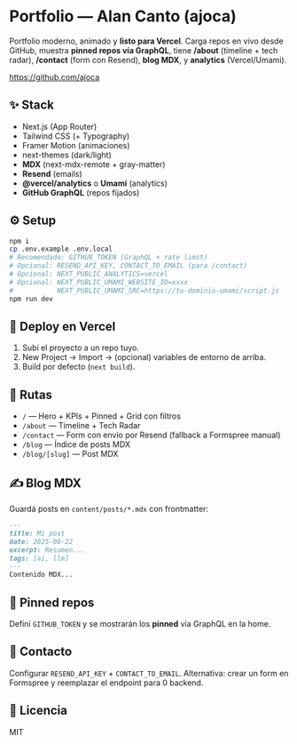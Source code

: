 
# Portfolio — Alan Canto (ajoca)

Portfolio moderno, animado y **listo para Vercel**. Carga repos en vivo desde GitHub, muestra **pinned repos vía GraphQL**, tiene **/about** (timeline + tech radar), **/contact** (form con Resend), **blog MDX**, y **analytics** (Vercel/Umami).

https://github.com/ajoca

## ✨ Stack
- Next.js (App Router)
- Tailwind CSS (+ Typography)
- Framer Motion (animaciones)
- next-themes (dark/light)
- **MDX** (next-mdx-remote + gray-matter)
- **Resend** (emails)
- **@vercel/analytics** o **Umami** (analytics)
- **GitHub GraphQL** (repos fijados)

## ⚙️ Setup
```bash
npm i
cp .env.example .env.local
# Recomendado: GITHUB_TOKEN (GraphQL + rate limit)
# Opcional: RESEND_API_KEY, CONTACT_TO_EMAIL (para /contact)
# Opcional: NEXT_PUBLIC_ANALYTICS=vercel
# Opcional: NEXT_PUBLIC_UMAMI_WEBSITE_ID=xxxx
#           NEXT_PUBLIC_UMAMI_SRC=https://tu-dominio-umami/script.js
npm run dev
```

## 🚀 Deploy en Vercel
1. Subí el proyecto a un repo tuyo.
2. New Project → Import → (opcional) variables de entorno de arriba.
3. Build por defecto (`next build`).

## 🧩 Rutas
- `/` — Hero + KPIs + Pinned + Grid con filtros
- `/about` — Timeline + Tech Radar
- `/contact` — Form con envío por Resend (fallback a Formspree manual)
- `/blog` — Índice de posts MDX
- `/blog/[slug]` — Post MDX

## ✍️ Blog MDX
Guardá posts en `content/posts/*.mdx` con frontmatter:
```md
---
title: Mi post
date: 2025-08-22
excerpt: Resumen...
tags: [ai, llm]
---
Contenido MDX...
```

## 📌 Pinned repos
Definí `GITHUB_TOKEN` y se mostrarán los **pinned** vía GraphQL en la home.

## 📨 Contacto
Configurar `RESEND_API_KEY` + `CONTACT_TO_EMAIL`. Alternativa: crear un form en Formspree y reemplazar el endpoint para 0 backend.

## 📝 Licencia
MIT
